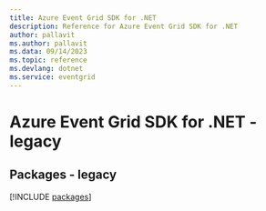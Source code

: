 ```yaml
---
title: Azure Event Grid SDK for .NET
description: Reference for Azure Event Grid SDK for .NET
author: pallavit
ms.author: pallavit
ms.data: 09/14/2023
ms.topic: reference
ms.devlang: dotnet
ms.service: eventgrid
---
```

# Azure Event Grid SDK for .NET - legacy
## Packages - legacy
[!INCLUDE [packages](event-grid-index.md)]